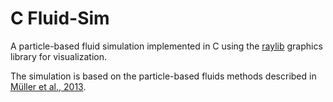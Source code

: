 # C Fluid-Sim

A particle-based fluid simulation implemented in C using the [raylib](https://github.com/raysan5/raylib) graphics library for visualization.

The simulation is based on the particle-based fluids methods described in [Müller et al., 2013](https://matthias-research.github.io/pages/publications/posBasedDyn.pdf).
